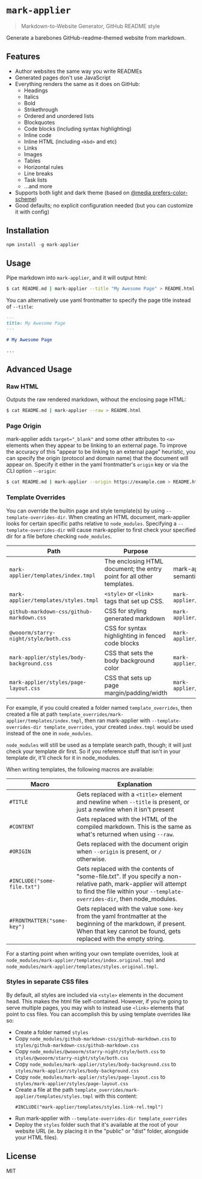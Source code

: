 # `mark-applier`

> Markdown-to-Website Generator, GitHub README style

Generate a barebones GitHub-readme-themed website from markdown.

## Features

- Author websites the same way you write READMEs
- Generated pages don't use JavaScript
- Everything renders the same as it does on GitHub:
  - Headings
  - Italics
  - Bold
  - Strikethrough
  - Ordered and unordered lists
  - Blockquotes
  - Code blocks (including syntax highlighting)
  - Inline code
  - Inline HTML (including `<kbd>` and etc)
  - Links
  - Images
  - Tables
  - Horizontal rules
  - Line breaks
  - Task lists
  - ...and more
- Supports both light and dark theme (based on [@media prefers-color-scheme](https://developer.mozilla.org/en-US/docs/Web/CSS/@media/prefers-color-scheme))
- Good defaults; no explicit configuration needed (but you can customize it with config)

## Installation

```ts
npm install -g mark-applier
```

## Usage

Pipe markdown into `mark-applier`, and it will output html:

```sh
$ cat README.md | mark-applier --title "My Awesome Page" > README.html
```

You can alternatively use yaml frontmatter to specify the page title instead of `--title`:

```markdown
---
title: My Awesome Page
---

# My Awesome Page

...
```

## Advanced Usage

### Raw HTML

Outputs the raw rendered markdown, without the enclosing page HTML:

```sh
$ cat README.md | mark-applier --raw > README.html
```

### Page Origin

mark-applier adds `target="_blank"` and some other attributes to `<a>` elements when they appear to be linking to an external page. To improve the accuracy of this "appear to be linking to an external page" heuristic, you can specify the origin (protocol and domain name) that the document will appear on. Specify it either in the yaml frontmatter's `origin` key or via the CLI option `--origin`:

```sh
$ cat README.md | mark-applier --origin https://example.com > README.html
```

### Template Overrides

You can override the builtin page and style template(s) by using `--template-overrides-dir`. When creating an HTML document, mark-applier looks for certain specific paths relative to `node_modules`. Specifying a `--template-overrides-dir` will cause mark-applier to first check your specified dir for a file before checking `node_modules`.

| Path                                      | Purpose                                                               | Included by                          |
| ----------------------------------------- | --------------------------------------------------------------------- | ------------------------------------ |
| `mark-applier/templates/index.tmpl`       | The enclosing HTML document; the entry point for all other templates. | mark-applier's compilation semantics |
| `mark-applier/templates/styles.tmpl`      | `<style>` or `<link>` tags that set up CSS.                           | `mark-applier/templates/index.tmpl`  |
| `github-markdown-css/github-markdown.css` | CSS for styling generated markdown                                    | `mark-applier/templates/styles.tmpl` |
| `@wooorm/starry-night/style/both.css`     | CSS for syntax highlighting in fenced code blocks                     | `mark-applier/templates/styles.tmpl` |
| `mark-applier/styles/body-background.css` | CSS that sets the body background color                               | `mark-applier/templates/styles.tmpl` |
| `mark-applier/styles/page-layout.css`     | CSS that sets up page margin/padding/width                            | `mark-applier/templates/styles.tmpl` |

For example, if you could created a folder named `template_overrides`, then created a file at path `template_overrides/mark-applier/templates/index.tmpl`, then ran mark-applier with `--template-overrides-dir template_overrides`, your created `index.tmpl` would be used instead of the one in `node_modules`.

`node_modules` will still be used as a template search path, though; it will just check your template dir first. So if you reference stuff that isn't in your template dir, it'll check for it in node_modules.

When writing templates, the following macros are available:

| Macro                       | Explanation                                                                                                                                                                                   |
| --------------------------- | --------------------------------------------------------------------------------------------------------------------------------------------------------------------------------------------- |
| `#TITLE`                    | Gets replaced with a `<title>` element and newline when `--title` is present, or just a newline when it isn't present                                                                         |
| `#CONTENT`                  | Gets replaced with the HTML of the compiled markdown. This is the same as what's returned when using `--raw`.                                                                                 |
| `#ORIGIN`                   | Gets replaced with the document origin when `--origin` is present, or `/` otherwise.                                                                                                          |
| `#INCLUDE("some-file.txt")` | Gets replaced with the contents of "some-file.txt". If you specify a non-relative path, mark-applier will attempt to find the file within your `--template-overrides-dir`, then node_modules. |
| `#FRONTMATTER("some-key")`  | Gets replaced with the value `some-key` from the yaml frontmatter at the beginning of the markdown, if present. When that key cannot be found, gets replaced with the empty string.           |

For a starting point when writing your own template overrides, look at `node_modules/mark-applier/templates/index.original.tmpl` and `node_modules/mark-applier/templates/styles.original.tmpl`.

### Styles in separate CSS files

By default, all styles are included via `<style>` elements in the document head. This makes the html file self-contained. However, if you're going to serve multiple pages, you may wish to instead use `<link>` elements that point to css files. You can accomplish this by using template overrides like so:

- Create a folder named `styles`
- Copy `node_modules/github-markdown-css/github-markdown.css` to `styles/github-markdown-css/github-markdown.css`
- Copy `node_modules/@wooorm/starry-night/style/both.css` to `styles/@wooorm/starry-night/style/both.css`
- Copy `node_modules/mark-applier/styles/body-background.css` to `styles/mark-applier/styles/body-background.css`
- Copy `node_modules/mark-applier/styles/page-layout.css` to `styles/mark-applier/styles/page-layout.css`
- Create a file at the path `template_overrides/mark-applier/templates/styles.tmpl` with this content:
  ```
  #INCLUDE("mark-applier/templates/styles.link-rel.tmpl")
  ```
- Run mark-applier with `--template-overrides-dir template_overrides`
- Deploy the `styles` folder such that it's available at the root of your website URL (ie. by placing it in the "public" or "dist" folder, alongside your HTML files).

## License

MIT
